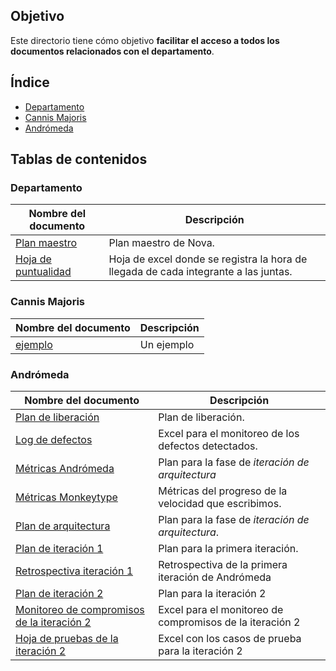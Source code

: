 ## Objetivo
Este directorio tiene cómo objetivo **facilitar el acceso a todos los documentos
relacionados con el departamento**.

## Índice
* [Departamento](#Depto)
* [Cannis Majoris](#CM)
* [Andrómeda](#AN)

## Tablas de contenidos

### <div id="Depto"></div>Departamento
| Nombre del documento             | Descripción                              |
| -------------------------------- | ---------------------------------------- |
| [Plan maestro](https://docs.google.com/spreadsheets/d/1_tEVZlBT36JiXt0Qq1hy3zojkzO2abnw79ju-6LbB4s/edit?usp=sharing) | Plan maestro de Nova. |
| [Hoja de puntualidad](https://docs.google.com/spreadsheets/d/1FvGz9Ncpo9nJJBli_HoE3SdM_V-6NslJ0DPnj84xclk/edit?usp=sharing) | Hoja de excel donde se registra la hora de llegada de cada integrante a las juntas.|

### <div id="CM"></div>Cannis Majoris
| Nombre del documento             | Descripción                              |
| -------------------------------- | ---------------------------------------- |
| [ejemplo]()                      | Un ejemplo |

### <div id="AN"></div>Andrómeda
| Nombre del documento             | Descripción                              |
| -------------------------------- | ---------------------------------------- |
| [Plan de liberación](https://online.officetimeline.com/app/#/file/06bd812b-3d96-402b-a723-b284a356fefb)| Plan de liberación.|
| [Log de defectos](https://docs.google.com/spreadsheets/d/1S_DcAeUMPY-U6sWN6xiNxTJHHUox39jeNhP0XrD8LjM/edit?usp=sharing)| Excel para el monitoreo de los defectos detectados. |
| [Métricas Andrómeda](https://docs.google.com/spreadsheets/d/1p7jjni0co6IECTxC1ZdccV9jmnQxoqOTV6jjng3B4EQ/edit?usp=sharing)| Plan para la fase de _iteración de arquitectura_ |
| [Métricas Monkeytype](https://docs.google.com/spreadsheets/d/1fopRleqoNj0ycrFNX2ky1P2KUAj3Z4Y-2Hguu5h7SXI/edit?usp=sharing) | Métricas del progreso de la velocidad que escribimos.|
| [Plan de arquitectura](https://docs.google.com/spreadsheets/d/1n1bSsnMBvcmrwVCx5_lMYrUAjiZRA5Rvymc4fCS6rbk/edit?usp=sharing)| Plan para la fase de _iteración de arquitectura_.|
| [Plan de iteración 1]()| Plan para la primera iteración.|
| [Retrospectiva iteración 1](https://drive.google.com/drive/u/0/folders/1_rS9GS6UI2UFdUACZMX7jx-qm1XLri0O)| Retrospectiva de la primera iteración de Andrómeda|
| [Plan de iteración 2](https://docs.google.com/spreadsheets/d/1W-qiVNSDJKGu22URa-CLxCSo7kuZb9OPhoj6aPe4H80/edit?usp=sharing)| Plan para la iteración 2 |
| [Monitoreo de compromisos de la iteración 2](https://docs.google.com/spreadsheets/d/1SIWs0K2nQKeR2xVlz8w7h9_d2vGUB9TS8XKQbhZXC88/edit?usp=sharing) | Excel para el monitoreo de compromisos de la iteración 2 |
| [Hoja de pruebas de la iteración 2](https://docs.google.com/spreadsheets/d/1Tkbytq4iCU267aPgDj8ovtal7dWti_ZrTjLsHNSGnQU/edit?usp=sharing) | Excel con los casos de prueba para la iteración 2|
